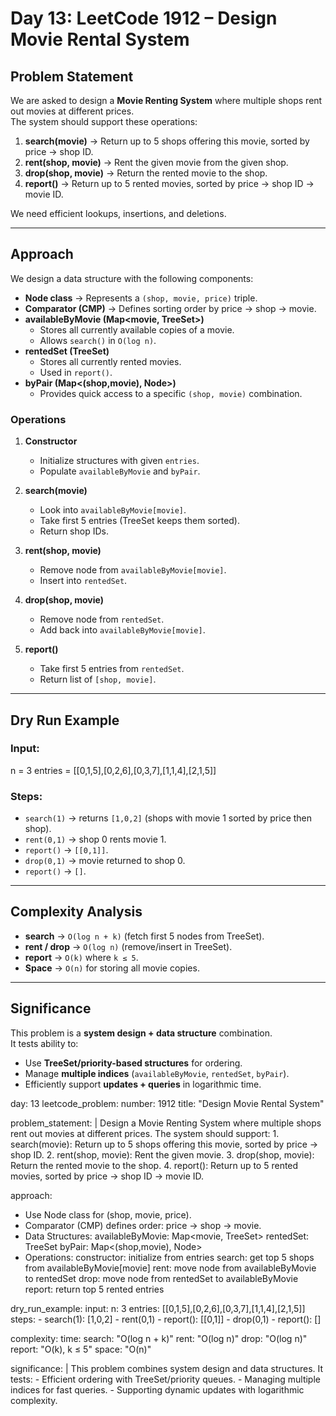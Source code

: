 # Day 13: LeetCode 1912 – Design Movie Rental System

## Problem Statement
We are asked to design a **Movie Renting System** where multiple shops rent out movies at different prices.  
The system should support these operations:

1. **search(movie)** → Return up to 5 shops offering this movie, sorted by price → shop ID.  
2. **rent(shop, movie)** → Rent the given movie from the given shop.  
3. **drop(shop, movie)** → Return the rented movie to the shop.  
4. **report()** → Return up to 5 rented movies, sorted by price → shop ID → movie ID.  

We need efficient lookups, insertions, and deletions.

---

## Approach ##

We design a data structure with the following components:

- **Node class** → Represents a `(shop, movie, price)` triple.
- **Comparator (CMP)** → Defines sorting order by price → shop → movie.
- **availableByMovie (Map<movie, TreeSet<Node>>)**  
  - Stores all currently available copies of a movie.  
  - Allows `search()` in `O(log n)`.
- **rentedSet (TreeSet<Node>)**  
  - Stores all currently rented movies.  
  - Used in `report()`.
- **byPair (Map<(shop,movie), Node>)**  
  - Provides quick access to a specific `(shop, movie)` combination.

### Operations
1. **Constructor**  
   - Initialize structures with given `entries`.  
   - Populate `availableByMovie` and `byPair`.

2. **search(movie)**  
   - Look into `availableByMovie[movie]`.  
   - Take first 5 entries (TreeSet keeps them sorted).  
   - Return shop IDs.

3. **rent(shop, movie)**  
   - Remove node from `availableByMovie[movie]`.  
   - Insert into `rentedSet`.

4. **drop(shop, movie)**  
   - Remove node from `rentedSet`.  
   - Add back into `availableByMovie[movie]`.

5. **report()**  
   - Take first 5 entries from `rentedSet`.  
   - Return list of `[shop, movie]`.

---

## Dry Run Example
### Input:
n = 3
entries = [[0,1,5],[0,2,6],[0,3,7],[1,1,4],[2,1,5]]


### Steps:
- `search(1)` → returns `[1,0,2]` (shops with movie 1 sorted by price then shop).
- `rent(0,1)` → shop 0 rents movie 1.
- `report()` → `[[0,1]]`.
- `drop(0,1)` → movie returned to shop 0.
- `report()` → `[]`.

---

## Complexity Analysis
- **search** → `O(log n + k)` (fetch first 5 nodes from TreeSet).  
- **rent / drop** → `O(log n)` (remove/insert in TreeSet).  
- **report** → `O(k)` where `k ≤ 5`.  
- **Space** → `O(n)` for storing all movie copies.

---

## Significance
This problem is a **system design + data structure** combination.  
It tests ability to:
- Use **TreeSet/priority-based structures** for ordering.  
- Manage **multiple indices** (`availableByMovie`, `rentedSet`, `byPair`).  
- Efficiently support **updates + queries** in logarithmic time.  

day: 13
leetcode_problem:
  number: 1912
  title: "Design Movie Rental System"

problem_statement: |
  Design a Movie Renting System where multiple shops rent out movies at different prices.
  The system should support:
    1. search(movie): Return up to 5 shops offering this movie, sorted by price → shop ID.
    2. rent(shop, movie): Rent the given movie.
    3. drop(shop, movie): Return the rented movie to the shop.
    4. report(): Return up to 5 rented movies, sorted by price → shop ID → movie ID.

approach:
  - Use Node class for (shop, movie, price).
  - Comparator (CMP) defines order: price → shop → movie.
  - Data Structures:
      availableByMovie: Map<movie, TreeSet<Node>>
      rentedSet: TreeSet<Node>
      byPair: Map<(shop,movie), Node>
  - Operations:
      constructor: initialize from entries
      search: get top 5 shops from availableByMovie[movie]
      rent: move node from availableByMovie to rentedSet
      drop: move node from rentedSet to availableByMovie
      report: return top 5 rented entries

dry_run_example:
  input:
    n: 3
    entries: [[0,1,5],[0,2,6],[0,3,7],[1,1,4],[2,1,5]]
  steps:
    - search(1): [1,0,2]
    - rent(0,1)
    - report(): [[0,1]]
    - drop(0,1)
    - report(): []

complexity:
  time:
    search: "O(log n + k)"
    rent: "O(log n)"
    drop: "O(log n)"
    report: "O(k), k ≤ 5"
  space: "O(n)"

significance: |
  This problem combines system design and data structures.
  It tests:
    - Efficient ordering with TreeSet/priority queues.
    - Managing multiple indices for fast queries.
    - Supporting dynamic updates with logarithmic complexity.
